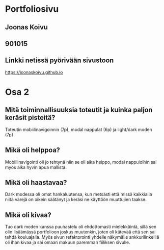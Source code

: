 # Portfoliosivu

## Joonas Koivu

## 901015

## Linkki netissä pyörivään sivustoon

https://joonaskoivu.github.io


# Osa 2

## Mitä toiminnallisuuksia toteutit ja kuinka paljon keräsit pisteitä?
Toteutin mobiilinavigoinnin (7p), modal nappulat (6p) ja light/dark moden (7p)

## Mikä oli helppoa?
Mobiilinavigointi oli jo tehtynä niin se oli aika helppo, modal nappuloihin sai myös aika hyvin apua mallista.

## Mikä oli haastavaa?

Dark modessa oli omat hankaluutensa, kun metsästi että missä kaikkialla niitä värejä on oikein säätänyt ja keräsi ne käyttöön muuttujien taakse.

## Mikä oli kivaa?

Tuo dark moden kanssa puuhastelu oli ehdottomasti mielekkäintä, sillä sen olin lisäämässä portfolioon joskus muutenkin, joten oli kätevää että sen sai tehdä kouluajalla.
Myös sivun refaktorointi yhdelle näkymälle ankkurilinkeillä oli ihan kivaa ja sai omaan makuun paremman fiiliksen sivulle.
